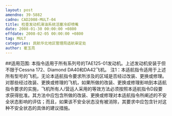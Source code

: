 ```yaml
---
layout: post
amendno: 39-5882
cadno: CAD2008-MULT-04
title: 检查发动机滑油系统活塞冷却喷嘴
date: 2008-01-30 00:00:00 +0800
effdate: 2008-02-05 00:00:00 +0800
tag: MULT
categories: 民航华北地区管理局适航审定处
author: 崔玉亮
---
```


##适用范围:
本指令适用于所有系列号的TAE125-01发动机。上述发动机安装于但不限于Cessna 172、Diamond DA40和DA42飞机。
注1：本适航指令适用于上述所有型号的飞机，无论本适航指令要求所涉及的区域是否经过改装、更换或修理。对那些经过改装、更换或修理的飞机，如果所做的改装、更换或修理影响到本适航指令要求的实施，飞机所有人/营运人采用的等效方法必须按照本适航指令D段要求获得批准。其方法中应包含所做的改装、更换或修理对本适航指令所阐述的不安全状态影响的评估；而且，如果该不安全状态没有被消除，其要求中应包含针对这种不安全状态的具体的建议措施。

